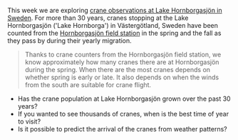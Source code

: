 This week we are exploring [crane observations at Lake Hornborgasjön in Sweden](https://www.hornborga.com/naturen/transtatistik/).
For more than 30 years, cranes stopping at the Lake Hornborgasjön ('Lake Hornborga') in Västergötland, Sweden have been counted from the 
[Hornborgasjön field station](https://www.hornborga.com/naturen/tranor/) in the spring and the fall as they pass by during their yearly migration.  

> Thanks to crane counters from the Hornborgasjön field station, we know approximately how many cranes there are at Hornborgasjön during the spring. 
> When there are the most cranes depends on whether spring is early or late. It also depends on when the winds from the south are suitable for crane flight.

- Has the crane population at Lake Hornborgasjön grown over the past 30 years?
- If you wanted to see thousands of cranes, when is the best time of year to visit?
- Is it possible to predict the arrival of the cranes from weather patterns? 
